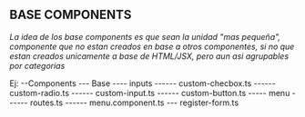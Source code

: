 ## BASE COMPONENTS

*La idea de los base components es que sean la unidad "mas pequeña", componente que no estan creados en base a otros componentes, si no que estan creados unicamente a base de HTML/JSX, pero aun asi agrupables por categorias*

Ej: 
--Components
--- Base
---- inputs
------ custom-checbox.ts
------ custom-radio.ts
------ custom-input.ts
------ custom-button.ts
----- menu
------ routes.ts
------ menu.component.ts
--- register-form.ts